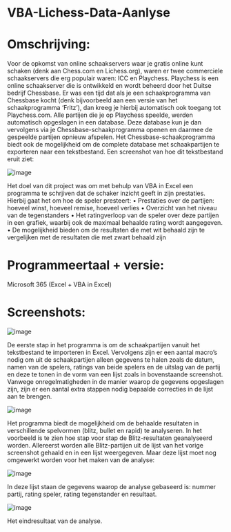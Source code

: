 # VBA-Lichess-Data-Aanlyse

# Omschrijving:
Voor de opkomst van online schaakservers waar je gratis online kunt schaken (denk aan Chess.com en Lichess.org), waren er twee commerciele schaakservers die erg populair waren: ICC en Playchess. 
Playchess is een online schaakserver die is ontwikkeld en wordt beheerd door het Duitse bedrijf Chessbase. Er was een tijd dat als je een schaakprogramma van Chessbase kocht (denk bijvoorbeeld aan een versie van het schaakprogramma ‘Fritz’), dan kreeg je hierbij automatisch ook toegang tot Playchess.com. Alle partijen die je op Playchess speelde, werden automatisch opgeslagen in een database. Deze database kun je dan vervolgens via je Chessbase-schaakprogramma openen en daarmee de gespeelde partijen opnieuw afspelen. 
Het Chessbase-schaakprogramma biedt ook de mogelijkheid om de complete database met schaakpartijen te exporteren naar een tekstbestand. Een screenshot van hoe dit tekstbestand eruit ziet: 

![image](https://github.com/priksten/VBA-Lichess-Data-Aanlyse/assets/85739742/f07200a7-2f23-472c-89da-cc1fada17940)

Het doel van dit project was om met behulp van VBA in Excel een programma te schrjiven dat de schaker inzicht geeft in zijn prestaties. Hierbij gaat het om hoe de speler presteert:
•	Prestaties over de partijen: hoeveel winst, hoeveel remise, hoeveel verlies
•	Overzicht van het niveau van de tegenstanders
•	Het ratingverloop van de speler over deze partijen in een grafiek, waarbij ook de maximaal behaalde rating wordt aangegeven. 
•	De mogelijkheid bieden om de resultaten die met wit behaald zijn te vergelijken met de resultaten die met zwart behaald zijn

# Programmeertaal + versie: 
Microsoft 365 (Excel + VBA in Excel)

# Screenshots:

![image](https://github.com/priksten/VBA-Lichess-Data-Aanlyse/assets/85739742/ed5c79a7-7d3e-4b58-bbc6-7c545cbf4d5f)

De eerste stap in het programma is om de schaakpartijen vanuit het tekstbestand te importeren in Excel. Vervolgens zijn er een aantal macro’s nodig om uit de schaakpartijen alleen gegevens te halen zoals de datum, namen van de spelers, ratings van beide spelers en de uitslag van de partij en deze te tonen in de vorm van een lijst zoals in bovenstaande screenshot. Vanwege onregelmatigheden in de manier waarop de gegevens opgeslagen zijn, zijn er een aantal extra stappen nodig bepaalde correcties in de lijst aan te brengen. 

![image](https://github.com/priksten/VBA-Lichess-Data-Aanlyse/assets/85739742/38a60649-c155-485f-9bba-c5465d29510f)

Het programma biedt de mogelijkheid om de behaalde resultaten in verschillende spelvormen (blitz, bullet en rapid) te analyseren. In het voorbeeld is te zien hoe stap voor stap de Blitz-resultaten geanalyseerd worden. Allereerst worden alle Blitz-partijen uit de lijst van het vorige screenshot gehaald en in een lijst weergegeven. Maar deze lijst moet nog omgewerkt worden voor het maken van de analyse:

![image](https://github.com/priksten/VBA-Lichess-Data-Aanlyse/assets/85739742/1571b3bb-24ef-4c70-b808-40a8eb78ef47)

In deze lijst staan de gegevens waarop de analyse gebaseerd is: nummer partij, rating speler, rating tegenstander en resultaat. 

![image](https://github.com/priksten/VBA-Lichess-Data-Aanlyse/assets/85739742/3768b9c7-15da-49bb-8ce5-eaec8f448d53)

Het eindresultaat van de analyse. 
